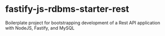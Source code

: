 # fastify-js-rdbms-starter-rest
Boilerplate project for bootstrapping development of a Rest API application with NodeJS, Fastify, and MySQL
